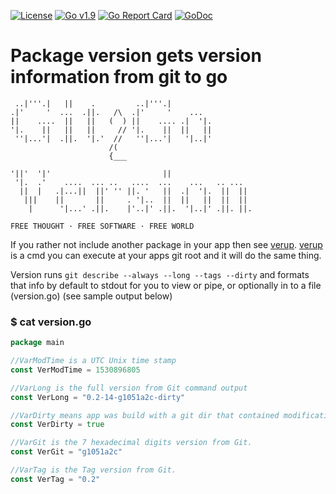 [![License](https://img.shields.io/badge/license-MIT-blue.svg)](https://opensource.org/licenses/MIT)
[![Go v1.9](https://img.shields.io/badge/Go-v1.9-green.svg)](http://golang.org)
[![Go Report Card](https://goreportcard.com/badge/bitbucket.org/gotamer/version)](https://goreportcard.com/report/github.com/gotamer/version)
[![GoDoc](https://godoc.org/github.com/gotamer/version?status.svg)](https://godoc.org/github.com/gotamer/version)


# Package version gets version information from git to go

```
 ..|'''.|   ||    .         ..|'''.|
.|'     '  ...  .||.   /\  .|'     '    ...
||    ....  ||   ||   (  ) ||    .... .|  '|.
'|.    ||   ||   ||     // '|.    ||  ||   ||
 ''|...'|  .||.  '|.'  //   ''|...'|   '|..|'
                      /(
                      {___

'||'  '|'                         ||
 '|.  .'    ....  ... ..   ....  ...    ...   .. ...
  ||  |   .|...||  ||' '' ||. '   ||  .|  '|.  ||  ||
   |||    ||       ||     . '|..  ||  ||   ||  ||  ||
    |      '|...' .||.    |'..|' .||.  '|..|' .||. ||.

FREE THOUGHT · FREE SOFTWARE · FREE WORLD
```

If you rather not include another package in your app then see [verup](https://github.com/gotamer/version/tree/master/verup).
[verup](https://github.com/gotamer/version/tree/master/verup) is a cmd you can execute at your apps git root and it will do the same thing.


Version runs `git describe --always --long --tags --dirty` and formats that info
by default to stdout for you to view or pipe, or optionally in to a file (version.go)
(see sample output below)


### $ cat version.go
```go
package main

//VarModTime is a UTC Unix time stamp
const VerModTime = 1530896805

//VarLong is the full version from Git command output
const VerLong = "0.2-14-g1051a2c-dirty"

//VarDirty means app was build with a git dir that contained modifications which had not been committed.
const VerDirty = true

//VarGit is the 7 hexadecimal digits version from Git.
const VerGit = "g1051a2c"

//VarTag is the Tag version from Git.
const VerTag = "0.2"

```

